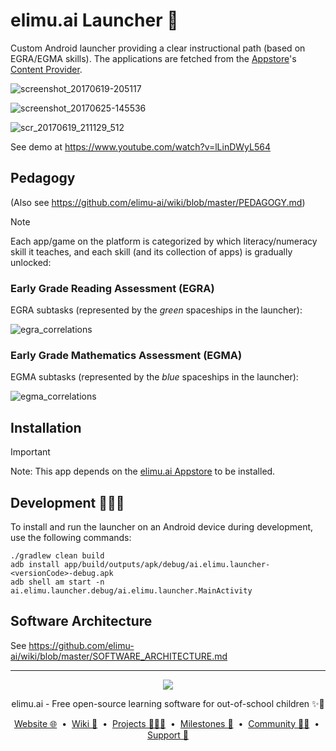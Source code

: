 # elimu.ai Launcher 🚀

Custom Android launcher providing a clear instructional path (based on EGRA/EGMA skills). The applications are fetched from the [Appstore](https://github.com/elimu-ai/appstore)'s [Content Provider](https://github.com/elimu-ai/appstore/tree/master/app/src/main/java/ai/elimu/appstore/provider).

![screenshot_20170619-205117](https://user-images.githubusercontent.com/15718174/27299219-ecf36596-552b-11e7-9fe9-09e5ca29d655.png)

![screenshot_20170625-145536](https://user-images.githubusercontent.com/15718174/27515871-41872c60-59ae-11e7-9b2d-3ca886d0d7f2.png)

![scr_20170619_211129_512](https://user-images.githubusercontent.com/15718174/27299402-95bea44c-552c-11e7-84ab-217cdca758e4.gif)

See demo at https://www.youtube.com/watch?v=lLinDWyL564

## Pedagogy

(Also see https://github.com/elimu-ai/wiki/blob/master/PEDAGOGY.md)

> [!NOTE]
> Each app/game on the platform is categorized by which literacy/numeracy skill it teaches, and each skill (and its collection of apps) is gradually unlocked:

### Early Grade Reading Assessment (EGRA)

EGRA subtasks (represented by the _green_ spaceships in the launcher):

![egra_correlations](https://user-images.githubusercontent.com/15718174/27515885-74e0ca62-59ae-11e7-83c1-7ef12c0851ce.png)

### Early Grade Mathematics Assessment (EGMA)

EGMA subtasks (represented by the _blue_ spaceships in the launcher):

![egma_correlations](https://user-images.githubusercontent.com/15718174/27515894-91bfd4f2-59ae-11e7-9d87-5b03117c206f.png)

## Installation

> [!IMPORTANT]
> Note: This app depends on the [elimu.ai Appstore](https://github.com/elimu-ai/appstore) to be installed.

## Development 👩🏽‍💻

To install and run the launcher on an Android device during development, use the following commands:

    ./gradlew clean build
    adb install app/build/outputs/apk/debug/ai.elimu.launcher-<versionCode>-debug.apk
    adb shell am start -n ai.elimu.launcher.debug/ai.elimu.launcher.MainActivity

## Software Architecture

See https://github.com/elimu-ai/wiki/blob/master/SOFTWARE_ARCHITECTURE.md

---

<p align="center">
  <img src="https://github.com/elimu-ai/webapp/blob/main/src/main/webapp/static/img/logo-text-256x78.png" />
</p>
<p align="center">
  elimu.ai - Free open-source learning software for out-of-school children ✨🚀
</p>
<p align="center">
  <a href="https://elimu.ai">Website 🌐</a>
  &nbsp;•&nbsp;
  <a href="https://github.com/elimu-ai/wiki#readme">Wiki 📃</a>
  &nbsp;•&nbsp;
  <a href="https://github.com/orgs/elimu-ai/projects?query=is%3Aopen">Projects 👩🏽‍💻</a>
  &nbsp;•&nbsp;
  <a href="https://github.com/elimu-ai/wiki/milestones">Milestones 🎯</a>
  &nbsp;•&nbsp;
  <a href="https://github.com/elimu-ai/wiki#open-source-community">Community 👋🏽</a>
  &nbsp;•&nbsp;
  <a href="https://www.drips.network/app/drip-lists/41305178594442616889778610143373288091511468151140966646158126636698">Support 💜</a>
</p>
